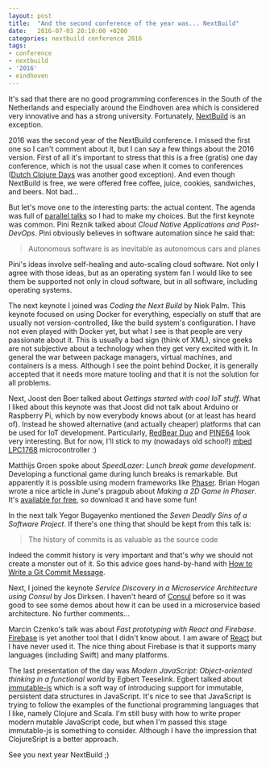 ```yaml
---
layout: post
title:  "And the second conference of the year was... NextBuild"
date:   2016-07-03 20:10:00 +0200
categories: nextbuild conference 2016
tags:
- conference
- nextbuild
- '2016'
- eindhoven
---
```

It's sad that there are no good programming conferences in the South of the Netherlands and especially around the Eindhoven
area which is considered very innovative and has a strong university. Fortunately, [NextBuild][nextbuild] is an exception.

[nextbuild]: http://nextbuild.nl

2016 was the second year of the NextBuild conference. I missed the first one so I can't comment about it, but I can say a few
things about the 2016 version. First of all it's important to stress that this is a free (gratis) one day conference, which is
not the usual case when it comes to conferences ([Dutch Clojure Days][dcd] was another good exception). And even though NextBuild is free, 
we were offered free coffee, juice, cookies, sandwiches, and beers. Not bad...

[dcd]: {{site.url}}/2016/05/21/and-first-conference-of-year-was-dutch.html

But let's move one to the interesting parts: the actual content. The agenda was full of [parallel talks][talks] so I had to make my 
choices. But the first keynote was common. Pini Reznik talked about *Cloud Native Applications and Post-DevOps*. Pini obviously believes in
software automation since he said that:

> Autonomous software is as inevitable as autonomous cars and planes

[talks]: http://nextbuild.nl/agenda/

Pini's ideas involve self-healing and auto-scaling cloud software. Not only I agree with those ideas, but as an operating system fan I would
like to see them be supported not only in cloud software, but in all software, including operating systems.

The next keynote I joined was *Coding the Next Build* by Niek Palm. This keynote focused on using Docker for everything, especially on stuff that
are usually not version-controlled, like the build system's configuration. I have not even played with Docker yet, but what I see is that people are
very passionate about it. This is usually a bad sign (think of XML), since geeks are not subjective about a technology when they get very
excited with it. In general the war between package managers, virtual machines, and containers is a mess. Although I see the point behind Docker, it is 
generally accepted that it needs more mature tooling and that it is not the solution for all problems.

Next, Joost den Boer talked about *Gettings started with cool IoT stuff*. What I liked about this keynote was that Joost did not talk about Arduino or
Raspberry Pi, which by now everybody knows about (or at least has heard of). Instead he showed alternative (and actually cheaper) platforms that can be
used for IoT development. Particularly, [RedBear Duo][redbear] and [PINE64][pine] look very interesting. But for now, I'll stick to my (nowadays old
school!) [mbed LPC1768][mbed] microcontroller :)

[redbear]: https://github.com/redbear/Duo
[pine]: http://pine64.com
[mbed]: https://developer.mbed.org/platforms/mbed-LPC1768/

Matthijs Groen spoke about *SpeedLazer: Lunch break game development*. Developing a functional game during lunch breaks is remarkable. But apparently it
is possible using modern frameworks like [Phaser][phaser]. Brian Hogan wrote a nice article in June's pragpub about *Making a 2D Game in Phaser*. It's
[available for free][hogan], so download it and have some fun!

[phaser]: http://phaser.io
[hogan]: http://theprosegarden.com/wp-content/uploads/2013/09/Hogan.pdf

In the next talk Yegor Bugayenko mentioned the *Seven Deadly Sins of a Software Project*. If there's one thing that should be kept from this talk is:

> The history of commits is as valuable as the source code

Indeed the commit history is very important and that's why we should not create a monster out of it. So this advice goes hand-by-hand with [How to Write
a Git Commit Message][git].

[git]: http://chris.beams.io/posts/git-commit/

Next, I joined the keynote *Service Discovery in a Microservice Architecture using Consul* by Jos Dirksen. I haven't heard of [Consul][consul] before so it was 
good to see some demos about how it can be used in a microservice based architecture. No further comments...

[consul]: https://www.consul.io

Marcin Czenko's talk was about *Fast prototyping with React and Firebase*. [Firebase][firebase] is yet another tool that I didn't know about. I am aware of 
[React][react] but I have never used it. The nice thing about Firebase is that it supports many languages (including Swift) and many platforms.

[firebase]: https://firebase.google.com
[react]: https://facebook.github.io/react/

The last presentation of the day was *Modern JavaScript: Object-oriented thinking in a functional world* by Egbert Teeselink. Egbert talked about 
[immutable-js][immutable] which is a soft way of introducing support for immutable, persistent data structures in JavaScript. It's nice to see that
JavaScript is trying to follow the examples of the functional programming languages that I like, namely Clojure and Scala. I'm still busy with how 
to write proper modern mutable JavaScript code, but when I'm passed this stage immutable-js is something to consider. Although I have the impression that ClojureSript 
is a better approach.

[immutable]: https://github.com/facebook/immutable-js

See you next year NextBuild ;)